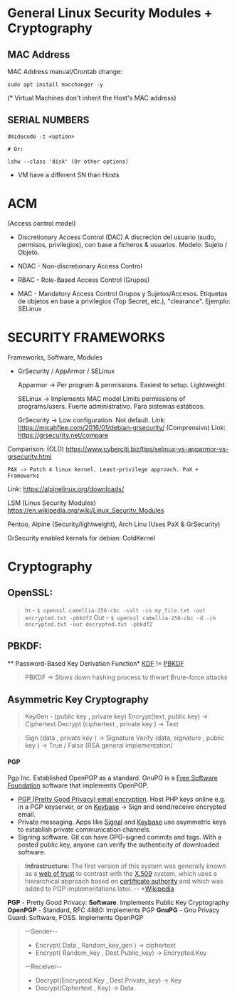 # General Linux Security Modules + Cryptography

## MAC Address

MAC Address manual/Crontab change:

```
sudo apt install macchanger -y
```

(* Virtual Machines don't inherit the Host's MAC address)

## SERIAL NUMBERS

```
dmidecode -t <option>

# Or:

lshw --class 'disk' (Or other options)
```

- VM have a different SN than Hosts

# ACM
(Access control model)
- Discretionary Access Control (DAC)
A discreción del usuario (sudo, permisos, privilegios), con base a ficheros & usuarios. Modelo: Sujeto / Objeto.

- NDAC - Non-discretionary Access Control
- RBAC - Role-Based Access Control (Grupos)

- MAC - Mandatory Access Control 
Grupos y Sujetos/Accesos. Etiquetas de objetos en base a privilegios (Top Secret, etc.), "clearance". Ejemplo: SELinux

# SECURITY FRAMEWORKS

Frameworks, Software, Modules

- GrSecurity / AppArmor / SELinux

	Apparmor -> Per program & permissions.
Easiest to setup. Lightweight. 

	SELinux -> Implements MAC model
Limits permissions of programs/users. Fuerte administrativo. Para sistemas estáticos.

	GrSecurity -> Low configuration. Not default. 
Link: https://micahflee.com/2016/01/debian-grsecurity/ (Comprensivo)
Link: https://grsecurity.net/compare

Comparison: (OLD) https://www.cyberciti.biz/tips/selinux-vs-apparmor-vs-grsecurity.html

	PAX -> Patch 4 linux kernel. Least-privilege approach. PaX + Frameworks
Link: https://alpinelinux.org/downloads/

LSM (Linux Security Modules)
https://en.wikipedia.org/wiki/Linux_Security_Modules

Pentoo, Alpine (Security/lightweight), Arch Linu (Uses PaX & GrSecurity)

GrSecurity enabled kernels for debian: ColdKernel

# Cryptography
	
## OpenSSL:
	
> In - `$ openssl camellia-256-cbc -salt -in my_file.txt -out encrypted.txt -pbkdf2`
> Out - `$ openssl camellia-256-cbc -d -in encrypted.txt -out decrypted.txt -pbkdf2`
	
## PBKDF: 
\** Password-Based Key Derivation Function*
[KDF](https://en.wikipedia.org/wiki/Key_derivation_function) != [PBKDF](https://en.wikipedia.org/wiki/PBKDF2)
	
> PBKDF -> Slows down hashing process to thwart Brute-force attacks
	
## Asymmetric Key Cryptography
	
> KeyGen - (public key , private key)
> Encrypt(text, public key) -> Ciphertext
> Decrypt (ciphertext , private key ) -> Text

> Sign (data , private key ) -> Signature
> Verify (data, signature , public key ) -> True / False
(RSA general implementation)

#### PGP

Pgp Inc. Established OpenPGP as a standard. GnuPG is a [Free Software Foundation](https://www.fsf.org/) software that implements OpenPGP.

-   [PGP (Pretty Good Privacy) email encryption](https://en.wikipedia.org/wiki/Pretty_Good_Privacy). Host PHP keys online e.g. in a PGP keyserver, or on [Keybase](https://keybase.io/) -> Sign and send/receive encrypted email.
-   Private messaging. Apps like [Signal](https://signal.org/) and [Keybase](https://keybase.io/) use asymmetric keys to establish private communication channels.
-   Signing software. Git can have GPG-signed commits and tags. With a posted public key, anyone can verify the authenticity of downloaded software.

> **Infrastructure:** 
> The first version of this system was generally known as a [web of trust](https://en.wikipedia.org/wiki/Web_of_trust "Web of trust") to contrast with the [X.509](https://en.wikipedia.org/wiki/X.509 "X.509") system, which uses a hierarchical approach based on [certificate authority](https://en.wikipedia.org/wiki/Certificate_authority "Certificate authority") and which was added to PGP implementations later. -- \*[Wikipedia](https://en.wikipedia.org/wiki/Pretty_Good_Privacy)

**PGP** - Pretty Good Privacy: **Software**. Implements Public Key Cryptography
**OpenPGP** - Standard, RFC 4880: Implements PGP
**GnuPG** - Gnu Privacy Guard: Software, FOSS. Implements OpenPGP

> --Sender--
> - Encrypt( Data , Random_key_gen ) -> ciphertext
> - Encrypt( Random_key , Dest.Public_key) -> Encrypted.Key
>
> --Receiver--
> - Decrypt(Encrypted.Key , Dest.Private_key) -> Key
> - Decrypt(Ciphertext , Key) -> Data
>



